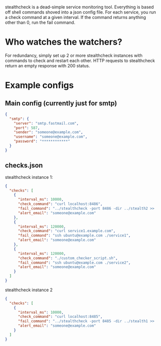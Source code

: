 stealthcheck is a dead-simple service monitoring tool. Everything is based off
shell commands shoved into a json config file. For each service, you run a
check command at a given interval. If the command returns anything other than
0, run the fail command.


# Who watches the watchers?

For redundancy, simply set up 2 or more stealthcheck instances with commands to
check and restart each other. HTTP requests to stealthcheck return an empty
response with 200 status.


# Example configs

## Main config (currently just for smtp)

```json
{
  "smtp": {
    "server": "smtp.fastmail.com",
    "port": 587,
    "sender": "someone@example.com",
    "username": "someone@example.com",
    "password": "************"
  }
}
```

## checks.json

stealthcheck instance 1:
```json
{
  "checks": [
    {
      "interval_ms": 10000,
      "check_command": "curl localhost:8486",
      "fail_command": "../stealthcheck -port 8486 -dir ../stealth2 >> ../stealth2/log.txt 2>&1 &",
      "alert_email": "someone@example.com"
    },
    {
      "interval_ms": 120000,
      "check_command": "curl service1.example.com",
      "fail_command": "ssh ubuntu@example.com ./service1",
      "alert_email": "someone@example.com"
    },
    {
      "interval_ms": 120000,
      "check_command": "./custom_checker_script.sh",
      "fail_command": "ssh ubuntu@example.com ./service2",
      "alert_email": "someone@example.com"
    }
  ]
}
```

stealthcheck instance 2
```json
{
  "checks": [
    {
      "interval_ms": 10000,
      "check_command": "curl localhost:8485",
      "fail_command": "../stealthcheck -port 8485 -dir ../stealth1 >> ../stealth1/log.txt 2>&1 &",
      "alert_email": "someone@example.com"
    }
  ]
}
```
